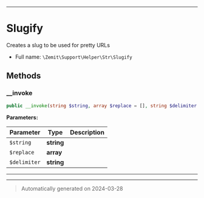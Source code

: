 ***

# Slugify

Creates a slug to be used for pretty URLs



* Full name: `\Zemit\Support\Helper\Str\Slugify`




## Methods


### __invoke



```php
public __invoke(string $string, array $replace = [], string $delimiter = '-'): string
```








**Parameters:**

| Parameter | Type | Description |
|-----------|------|-------------|
| `$string` | **string** |  |
| `$replace` | **array** |  |
| `$delimiter` | **string** |  |





***


***
> Automatically generated on 2024-03-28
